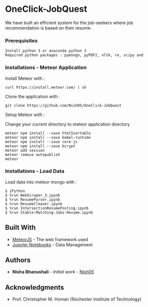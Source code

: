 # OneClick-JobQuest
We have built an efficient system for the job-seekers where job recommendation is based on their resume.

### Prerequisites
```
Install python 3 or anaconda python 3
Required python packages : pymongo, pyPDF2, nltk, re, scipy and
```

### Installations - Meteor Application

Install Meteor with :

```
curl https://install.meteor.com/ | sh
```

Clone the application with :

```
git clone https://github.com/Nish05/OneClick-JobQuest
```
Setup Meteor with :

Change your current directory to meteor application directory
```
meteor npm install --save html5sortable
meteor npm install --save babel-runtime
meteor npm install --save core-js
meteor npm install --save bcrypt
meteor add session
meteor remove autopublish
meteor

```
### Installations - Load Data 
Load data into meteor mongo with :

```
$ iPython
$ %run WebScraper_3.ipynb
$ %run ResumeParser.ipynb
$ %run ResumeCleaner.ipynb
$ %run IntersectionResumePosting.ipynb
$ %run Stable-Matching-Jobs-Resume.ipynb
```

## Built With

* [MeteorJS](http://docs.meteor.com/#/full/) - The web framework used
* [Jupyter Notebooks](http://jupyter.org/) - Data Management

## Authors

* **Nisha Bhanushali** - *Initial work* - [Nish05](https://github.com/Nish05)

## Acknowledgments

* Prof. Christopher M. Homan (Rochester Institute of Technology)


